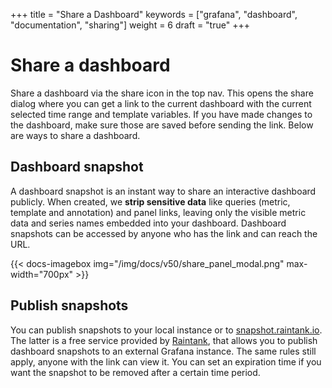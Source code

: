 +++
title = "Share a Dashboard"
keywords = ["grafana", "dashboard", "documentation", "sharing"]
weight = 6
draft = "true"
+++

# Share a dashboard

Share a dashboard via the share icon in the top nav. This opens the share dialog where you
can get a link to the current dashboard with the current selected time range and template variables. If you have
made changes to the dashboard, make sure those are saved before sending the link. Below are ways to share a dashboard.

## Dashboard snapshot

A dashboard snapshot is an instant way to share an interactive dashboard publicly. When created, we <strong>strip sensitive data</strong> like queries
(metric, template and annotation) and panel links, leaving only the visible metric data and series names embedded into your dashboard. Dashboard
snapshots can be accessed by anyone who has the link and can reach the URL.

{{< docs-imagebox img="/img/docs/v50/share_panel_modal.png" max-width="700px" >}}

## Publish snapshots

You can publish snapshots to your local instance or to [snapshot.raintank.io](http://snapshot.raintank.io). The latter is a free service
provided by [Raintank](http://raintank.io), that allows you to publish dashboard snapshots to an external Grafana instance.
The same rules still apply, anyone with the link can view it. You can set an expiration time if you want the snapshot to be removed
after a certain time period.
